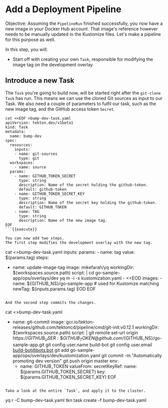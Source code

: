 # Add a Deployment Pipeline

Objective:
Assuming the `PipelineRun` finished successfully, you now have a new image in your Docker Hub account.
That image's reference however needs to be manually updated in the Kustomize files.
Let's make a pipeline for this purpose as well.

In this step, you will:
- Start off with creating your own `Task`, responsible for modifying the image tag on the development overlay

## Introduce a new Task

The `Task` you're going to build now, will be started right after the `git-clone` `Task` has run.
This means we can use the cloned Git sources as input to our Task.
We also need a couple of parameters to fulfil our task, such as the new image tag, and the GitHub access token `Secret`.

```
cat <<EOF >bump-dev-task.yaml
apiVersion: tekton.dev/v1beta1
kind: Task
metadata:
  name: bump-dev
spec:
  resources:
    inputs:
    - name: git-sources
      type: git
  workspaces:
    - name: source
  params:
    - name: GITHUB_TOKEN_SECRET
      type: string
      description: Name of the secret holding the github-token.
      default: github-token
    - name: GITHUB_TOKEN_SECRET_KEY
      type: string
      description: Name of the secret key holding the github-token.
      default: GITHUB_TOKEN
    - name: TAG
      type: string
      description: Name of the new image tag.
EOF
```{{execute}}

You can now add two steps.
The first step modifies the development overlay with the new tag.

```
cat <<EOF >>bump-dev-task.yaml
  inputs:
    params:
      - name: tag
        value: \$(params.tag)
  steps:
  - name: update-image-tag
    image: mikefarah/yq
    workingDir: \$(workspaces.source.path)
    script: |
        cd go-sample-app/ops/overlays/dev
        yq m -i -x kustomization.yaml - <<EOD
        images:
          - name: ${GITHUB_NS}/go-sample-app  # used for Kustomize matching
            newTag: \$(inputs.params.tag)
        EOD
EOF
```{{execute}}

And the second step commits the changes.

```
cat <<EOF >>bump-dev-task.yaml
  - name: git-commit
    image: gcr.io/tekton-releases/github.com/tektoncd/pipeline/cmd/git-init:v0.12.1
    workingDir: \$(workspaces.source.path)
    script: |
      git remote set-url origin https://${GITHUB_USER}:\${GITHUB_TOKEN}@github.com/${GITHUB_NS}/go-sample-app.git
      git config user.name build-bot
      git config user.email build-bot@bots.bot
      git add go-sample-app/ops/overlays/dev/kustomization.yaml
      git commit -m "Automatically promoting dev version"
      git push origin master
    env:
      - name: GITHUB_TOKEN
        valueFrom:
          secretKeyRef:
            name: \$(params.GITHUB_TOKEN_SECRET)
            key: \$(params.GITHUB_TOKEN_SECRET_KEY)
EOF
```{{execute}}

Take a look at the entire `Task`, and apply it to the cluster.

```
yq r -C bump-dev-task.yaml
tkn task create -f bump-dev-task.yaml
```{{execute}}

